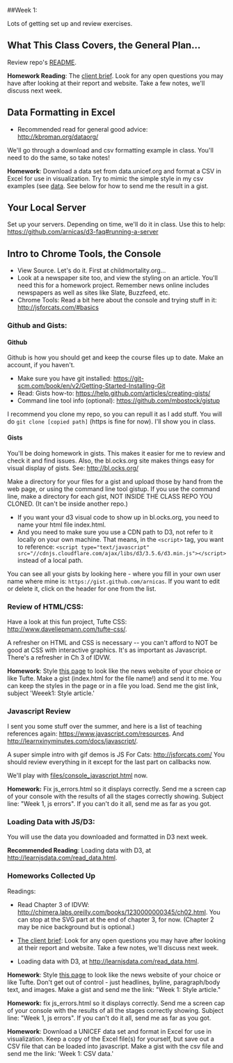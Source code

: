 
##Week 1:

Lots of getting set up and review exercises.

## What This Class Covers, the General Plan...

Review repo's [README](../README.md).

**Homework Reading**: The [client brief](../APromiseRenewed_Brief_March2015.pdf). Look for any open questions you may have after looking at their report and website.  Take a few notes, we'll discuss next week.

## Data Formatting in Excel

* Recommended read for general good advice: http://kbroman.org/dataorg/

We'll go through a download and csv formatting example in class.  You'll need to do the same, so take notes!

**Homework**: Download a data set from data.unicef.org and format a CSV in Excel for use in visualization. Try to mimic the simple style in my csv examples (see [data](data). See below for how to send me the result in a gist.


## Your Local Server

Set up your servers. Depending on time, we'll do it in class. Use this to help: https://github.com/arnicas/d3-faq#running-a-server


## Intro to Chrome Tools, the Console

* View Source. Let's do it. First at childmortality.org...
* Look at a newspaper site too, and view the styling on an article. You'll need this for a homework project. Remember news online includes newspapers as well as sites like Slate, Buzzfeed, etc.
* Chrome Tools: Read a bit here about the console and trying stuff in it: http://jsforcats.com/#basics


### Github and Gists:

#### Github

Github is how you should get and keep the course files up to date.
Make an account, if you haven't.

* Make sure you have git installed: https://git-scm.com/book/en/v2/Getting-Started-Installing-Git
* Read: Gists how-to:  https://help.github.com/articles/creating-gists/
* Command line tool info (optional): https://github.com/mbostock/gistup

I recommend you clone my repo, so you can repull it as I add stuff. You will do `git clone [copied path]` (https is fine for now).  I'll show you in class.

#### Gists

You'll be doing homework in gists.  This makes it easier for me to review and check it and find issues. Also, the bl.ocks.org site makes things easy for visual display of gists.  See: http://bl.ocks.org/

Make a directory for your files for a gist and upload those by hand from the web page, or using the command line tool gistup. If you use the command line, make a directory for each gist, NOT INSIDE THE CLASS REPO YOU CLONED. (It can't be inside another repo.)

* If you want your d3 visual code to show up in bl.ocks.org, you need to name your html file index.html.
* And you need to make sure you use a CDN path to D3, not refer to it locally on your own machine. That means, in the `<script>` tag, you want to reference: `<script type="text/javascript" src="//cdnjs.cloudflare.com/ajax/libs/d3/3.5.6/d3.min.js"></script>` instead of a local path.

You can see all your gists by looking here - where you fill in your own user name where mine is: `https://gist.github.com/arnicas`. If you want to edit or delete it, click on the header for one from the list.


### Review of HTML/CSS:

Have a look at this fun project, Tufte CSS: http://www.daveliepmann.com/tufte-css/.

A refresher on HTML and CSS is necessary -- you can't afford to NOT be good at CSS with interactive graphics.  It's as important as Javascript. There's a refresher in Ch 3 of IDVW.

**Homework**: Style [this page](files/wapo_debates_article.html) to look like the news website of your choice or like Tufte.  Make a gist (index.html for the file name!) and send it to me.  You can keep the styles in the page or in a file you load. Send me the gist link, subject 'Weeek1: Style article.'


### Javascript Review

I sent you some stuff over the summer, and here is a list of teaching references again: https://www.javascript.com/resources. And http://learnxinyminutes.com/docs/javascript/.

A super simple intro with gif demos is JS For Cats: http://jsforcats.com/
You should review everything in it except for the last part on callbacks now.

We'll play with [files/console_javascript.html](files/console_javascript.html) now.

**Homework:** Fix js_errors.html so it displays correctly.  Send me a screen cap of your console with the results of all the stages correctly showing. Subject line: "Week 1, js errors".  If you can't do it all, send me as far as you got.


### Loading Data with JS/D3:

You will use the data you downloaded and formatted in D3 next week.

**Recommended Reading**: Loading data with D3, at http://learnjsdata.com/read_data.html.


### Homeworks Collected Up

Readings:

* Read Chapter 3 of IDVW: http://chimera.labs.oreilly.com/books/1230000000345/ch02.html. You can stop at the SVG part at the end of chapter 3, for now. (Chapter 2 may be nice background but is optional.)

* [The client brief](../APromiseRenewed_Brief_March2015.pdf): Look for any open questions you may have after looking at their report and website.  Take a few notes, we'll discuss next week.

* Loading data with D3, at http://learnjsdata.com/read_data.html.

**Homework**:  Style [this page](files/wapo_debates_article.html) to look like the news website of your choice or like Tufte.  Don't get out of control - just headlines, byline, paragraph/body text, and images.  Make a gist and send me the link: "Week 1: Style article."

**Homework:** fix js_errors.html so it displays correctly.  Send me a screen cap of your console with the results of all the stages correctly showing. Subject line: "Week 1, js errors".  If you can't do it all, send me as far as you got.

**Homework**: Download a UNICEF data set and format in Excel for use in visualization.  Keep a copy of the Excel file(s) for yourself, but save out a CSV file that can be loaded into javascript. Make a gist with the csv file and send me the link: 'Week 1: CSV data.'


